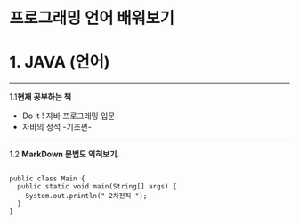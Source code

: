 프로그래밍 언어 배워보기
=========================

# 1. JAVA (**언어**)

-------------------------

1.1**현재 공부하는 책**
* Do it ! 자바 프로그래밍 입문
* 자바의 정석 -기초편-
-------------------------

1.2 **MarkDown 문법도 익혀보기.**

<pre>
<code>
public class Main {
  public static void main(String[] args) {
    System.out.println(" 2차전직 ");
  }
}
</code>
</pre>


